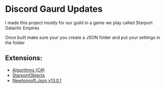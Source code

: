 # Discord Gaurd Updates
I made this project mostly for our guild in a game we play called Starport Galactic Empires

Once built make sure your you create a JSON folder and put your settings in the folder

<h2>
  Extensions:
</h2>
<ul>
  <li><a href="https://github.com/roku674/Algorithms-for-C-Sharp">Algorithms (C#)</a></li>
  <li><a href="https://github.com/roku674/StarportObjects">StarportObjects</a></li>
  <li><a href="https://www.nuget.org/packages/Newtonsoft.Json/13.0.1">Newtonsoft.Json v13.0.1</a></li>
</ul>
  
